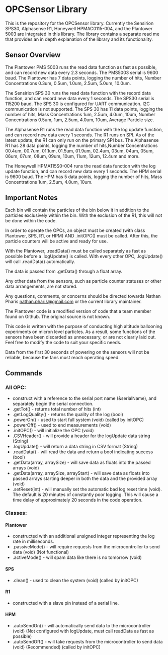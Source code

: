 # OPCSensor Library
This is the repository for the OPCSensor library. Currently the Sensirion SPS30, Alphasense R1, Honeywell HPMAC0115-004, and the Plantower 5003 are integrated in this library.
The library contains a separate read me that provides an in depth explanation of the library and its functionality.

## Sensor Overview
The Plantower PMS 5003 runs the read data function as fast as possible, and can record new data every 2.3 seconds. The PMS5003 serial is 9600 baud. The Plantower has 7 data points, logging the number of hits, Number Concentrations 0.3um, 0.5um, 1.0um, 2.5um, 5.0um, 10.0um.
 
The Sensirion SPS 30 runs the read data function with the record data function, and can record new data every 1 seconds. The SPS30 serial is 115200 baud. The SPS 30 is configured for UART communication. I2C communication is not supported. The SPS 30 has 11 data points, logging the number of hits, Mass Concentrations 1um, 2.5um, 4.0um, 10um, Number Concentrations 0.5um, 1um, 2.5um, 4.0um, 10um, Average Particle size.

The Alphasense R1 runs the read data function with the log update function, and can record new data every 1 seconds. The R1 runs on SPI. As of the latest update, the R1 can only run on the primary SPI bus. The Alphasense R1 has 28 data points, logging the number of hits,Number Concentrations 00.4um, 00.7um, 01.1um, 01.5um, 01.9um, 02.4um, 03um, 04um, 05um, 06um, 07um, 08um, 09um, 10um, 11um, 12um, 12.4um and more.

The Honeywell HPMA115S0-004 runs the read data function with the log update function, and can record new data every 1 seconds. The HPM serial is 9600 baud. The HPM has 5 data points, logging the number of hits, Mass Concentrations 1um, 2.5um, 4.0um, 10um.

## Important Notes
Each bin will contain the particles of the bin below it in addition to the particles exclusively within the bin. With the exclusion of the R1, this will not be done within the code.

In order to operate the OPCs, an object must be created (with class Plantower, SPS, R1, or HPM) AND .initOPC() must be called. After this, the particle counters will be active and ready for use.

With the Plantower, .readData() must be called separately as fast as possible before a .logUpdate() is called. With every other OPC, .logUpdate() will call .readData() automatically.

The data is passed from .getData() through a float array.

Any other data from the sensors, such as particle counter statuses or other data arrangements, are not stored.

Any questions, comments, or concerns should be directed towards Nathan Pharis <nathan.pharis@gmail.com> or the current library maintainer.

The Plantower code is a modified version of code that a team member found on Github. The original source is not known.

This code is written with the purpose of conducting high altitude ballooning experiments on micron level particles. As a result, some functions of the sensors have been discarded as unnecessary, or are not clearly laid out. Feel free to modify the code to suit your specific needs.

Data from the first 30 seconds of powering on the sensors will not be reliable, because the fans must reach operating speed.

## Commands
### All OPC:
 - construct with a reference to the serial port name (&serialName), and separately begin the serial connection.
 - .getTot() - returns total number of hits (int)
 - .getLogQuality() - returns the quality of the log (bool)
 - .powerOn() - used to start full system (void) (called by initOPC)
 - .powerOff() - used to end measurements (void)
 - .initOPC() - will initialize the OPC (void)
 - .CSVHeader() - will provide a header for the logUpdate data string (String)
 - .logUpdate() - will return a data string in CSV format (String)
 - .readData() - will read the data and return a bool indicating success (bool)
 - .getData(array, arraySize) - will save data as floats into the passed arrays (void)
 - .getData(array, arraySize, arrayStart) - will save data as floats into passed arrays starting deeper in both the data and the provided array (void)
 - .setReset(int) - will manually set the automatic bad log reset time (void). The default is 20 minutes of constantly poor logging. This will cause a time delay 
					of approximately 20 seconds in the code operation.

### Classes:
#### Plantower
- constructed with an additional unsigned integer representing the log rate in milliseconds.
- .passiveMode() - will require requests from the microcontroller to send data (void) (Not functional)
- .activeMode() - will spam data like there is no tomorrow (void)

#### SPS
- .clean() - used to clean the system (void) (called by initOPC)

#### R1
- constructed with a slave pin instead of a serial line.

#### HPM
- .autoSendOn() - will automatically send data to the microcontroller (void) (Not configured with logUpdate, must call readData as fast as possible)
- .autoSendOff() - will take requests from the microcontroller to send data (void) (Recommended) (called by initOPC)
